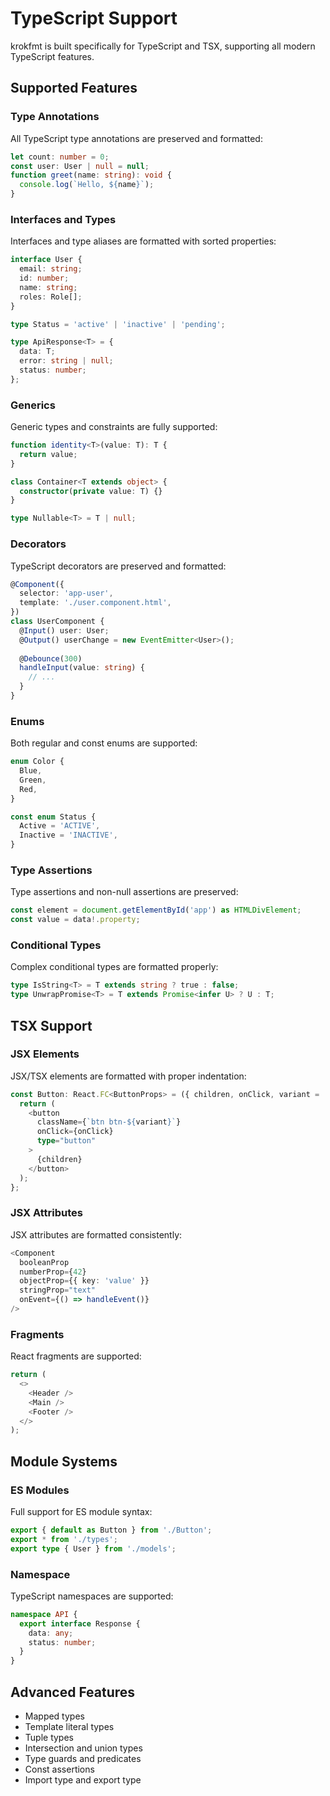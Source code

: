 # TypeScript Support

krokfmt is built specifically for TypeScript and TSX, supporting all modern TypeScript features.

## Supported Features

### Type Annotations

All TypeScript type annotations are preserved and formatted:

```typescript
let count: number = 0;
const user: User | null = null;
function greet(name: string): void {
  console.log(`Hello, ${name}`);
}
```

### Interfaces and Types

Interfaces and type aliases are formatted with sorted properties:

```typescript
interface User {
  email: string;
  id: number;
  name: string;
  roles: Role[];
}

type Status = 'active' | 'inactive' | 'pending';

type ApiResponse<T> = {
  data: T;
  error: string | null;
  status: number;
};
```

### Generics

Generic types and constraints are fully supported:

```typescript
function identity<T>(value: T): T {
  return value;
}

class Container<T extends object> {
  constructor(private value: T) {}
}

type Nullable<T> = T | null;
```

### Decorators

TypeScript decorators are preserved and formatted:

```typescript
@Component({
  selector: 'app-user',
  template: './user.component.html',
})
class UserComponent {
  @Input() user: User;
  @Output() userChange = new EventEmitter<User>();
  
  @Debounce(300)
  handleInput(value: string) {
    // ...
  }
}
```

### Enums

Both regular and const enums are supported:

```typescript
enum Color {
  Blue,
  Green,
  Red,
}

const enum Status {
  Active = 'ACTIVE',
  Inactive = 'INACTIVE',
}
```

### Type Assertions

Type assertions and non-null assertions are preserved:

```typescript
const element = document.getElementById('app') as HTMLDivElement;
const value = data!.property;
```

### Conditional Types

Complex conditional types are formatted properly:

```typescript
type IsString<T> = T extends string ? true : false;
type UnwrapPromise<T> = T extends Promise<infer U> ? U : T;
```

## TSX Support

### JSX Elements

JSX/TSX elements are formatted with proper indentation:

```typescript
const Button: React.FC<ButtonProps> = ({ children, onClick, variant = 'primary' }) => {
  return (
    <button
      className={`btn btn-${variant}`}
      onClick={onClick}
      type="button"
    >
      {children}
    </button>
  );
};
```

### JSX Attributes

JSX attributes are formatted consistently:

```typescript
<Component
  booleanProp
  numberProp={42}
  objectProp={{ key: 'value' }}
  stringProp="text"
  onEvent={() => handleEvent()}
/>
```

### Fragments

React fragments are supported:

```typescript
return (
  <>
    <Header />
    <Main />
    <Footer />
  </>
);
```

## Module Systems

### ES Modules

Full support for ES module syntax:

```typescript
export { default as Button } from './Button';
export * from './types';
export type { User } from './models';
```

### Namespace

TypeScript namespaces are supported:

```typescript
namespace API {
  export interface Response {
    data: any;
    status: number;
  }
}
```

## Advanced Features

- Mapped types
- Template literal types
- Tuple types
- Intersection and union types
- Type guards and predicates
- Const assertions
- Import type and export type